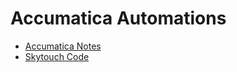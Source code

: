 # Accumatica Automations
- [Accumatica Notes](Accumatica/HIA_Notes.md)
- [Skytouch Code](Skytouch/skytouch.js)